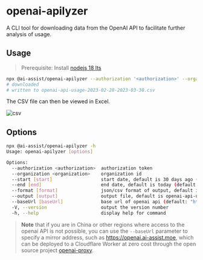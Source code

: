 # openai-apilyzer

A CLI tool for downloading data from the OpenAI API to facilitate further analysis of usage.

## Usage

> Prerequisite: Install [nodejs 18 lts](https://nodejs.org/en)

```bash
npx @ai-assist/openai-apilyzer --authorization '<authorization>' --organization '<organization>'
# downloaded
# written to openai-api-usage-2023-02-28-2023-03-30.csv
```

The CSV file can then be viewed in Excel.

![csv](https://github.com/rxliuli/ai-assist/blob/master/packages/openai-apilyzer/docs/csv.png)

## Options

```bash
npx @ai-assist/openai-apilyzer -h
Usage: openai-apilyzer [options]

Options:
  --authorization <authorization>  authorization token
  --organization <organization>    organization id
  --start [start]                  start date, default is 30 days ago (default: "2023-03-14")
  --end [end]                      end date, default is today (default: "2023-04-13")
  --format [format]                json/csv format of output, default is json (default: "csv")
  --output [output]                output file, default is openai-api-usage-{options.start}-{options.end}.{options.format}
  --baseUrl [baseUrl]              base url of openai api (default: "https://api.openai.com")
  -V, --version                    output the version number
  -h, --help                       display help for command
```

> **Note** that if you are in China or other regions where access to the openai API is not possible, you can use the `--baseUrl` parameter to specify a mirror address, such as <https://openai.ai-assist.moe>, which can be deployed to a Cloudflare Worker at zero cost through the open source project [openai-proxy](https://github.com/fuergaosi233/openai-proxy).
